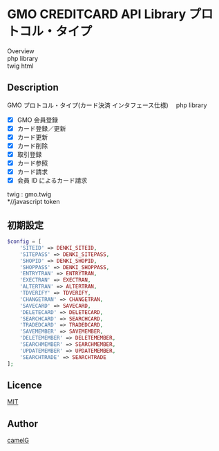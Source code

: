 # GMO CREDITCARD API Library プロトコル・タイプ

Overview  
php library  
twig html

## Description

GMO プロトコル・タイプ(カード決済 インタフェース仕様)　 php library

- [x] GMO 会員登録
- [x] カード登録／更新
- [x] カード更新
- [x] カード削除
- [x] 取引登録
- [x] カード参照
- [x] カード請求
- [x] 会員 ID によるカード請求

twig : gmo.twig  
 \*//javascript token

## 初期設定

```php
$config = [
    'SITEID' => DENKI_SITEID,
    'SITEPASS' => DENKI_SITEPASS,
    'SHOPID' => DENKI_SHOPID,
    'SHOPPASS' => DENKI_SHOPPASS,
    'ENTRYTRAN' => ENTRYTRAN,
    'EXECTRAN' => EXECTRAN,
    'ALTERTRAN' => ALTERTRAN,
    'TDVERIFY' => TDVERIFY,
    'CHANGETRAN' => CHANGETRAN,
    'SAVECARD' => SAVECARD,
    'DELETECARD' => DELETECARD,
    'SEARCHCARD' => SEARCHCARD,
    'TRADEDCARD' => TRADEDCARD,
    'SAVEMEMBER' => SAVEMEMBER,
    'DELETEMEMBER' => DELETEMEMBER,
    'SEARCHMEMBER' => SEARCHMEMBER,
    'UPDATEMEMBER' => UPDATEMEMBER,
    'SEARCHTRADE' => SEARCHTRADE
];
```

## Licence

[MIT](https://github.com/tcnksm/tool/blob/master/LICENCE)

## Author

[camelG](https://github.com/camelG)
